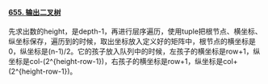 #### [655. 输出二叉树](https://leetcode.cn/problems/print-binary-tree/)

先求出数的height，是depth-1，再进行层序遍历，使用tuple把根节点、横坐标、纵坐标保存，遍历到的时候，取出坐标放入定义好的矩阵中，根节点的横坐标是0，纵坐标是(n-1)/2。它的孩子放入队列中的时候，左孩子的横坐标是row+1，纵坐标是col-(2^{height-row-1})，右孩子的横坐标是row+1，纵坐标是col+(2^{height-row-1})。